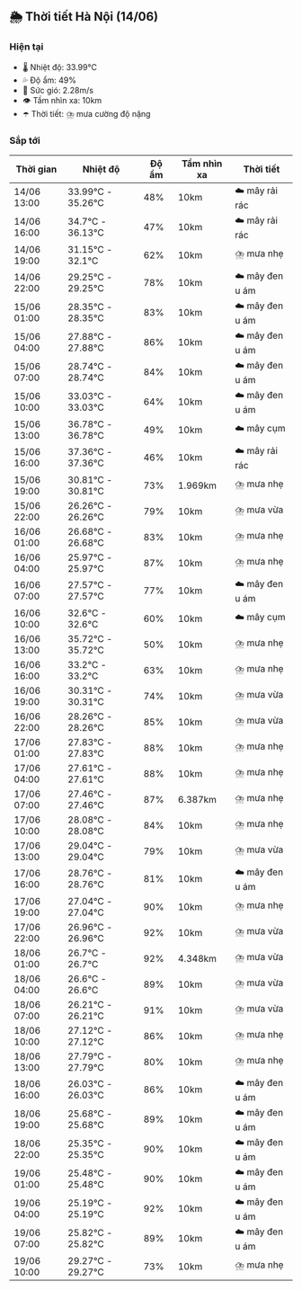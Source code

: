 ## 🌦️ Thời tiết Hà Nội (14/06)

### Hiện tại

- 🌡️ Nhiệt độ: 33.99℃
- 💦 Độ ẩm: 49%
- 💨 Sức gió: 2.28m/s
- 👁️ Tầm nhìn xa: 10km
- ☂️ Thời tiết: ⛈️ mưa cường độ nặng

### Sắp tới

| Thời gian | Nhiệt độ | Độ ẩm | Tầm nhìn xa | Thời tiết |
| --- | --- | --- | --- | --- |
| 14/06 13:00 | 33.99℃ - 35.26℃ | 48% | 10km | ☁️ mây rải rác |
| 14/06 16:00 | 34.7℃ - 36.13℃ | 47% | 10km | ☁️ mây rải rác |
| 14/06 19:00 | 31.15℃ - 32.1℃ | 62% | 10km | ⛈️ mưa nhẹ |
| 14/06 22:00 | 29.25℃ - 29.25℃ | 78% | 10km | ☁️ mây đen u ám |
| 15/06 01:00 | 28.35℃ - 28.35℃ | 83% | 10km | ☁️ mây đen u ám |
| 15/06 04:00 | 27.88℃ - 27.88℃ | 86% | 10km | ☁️ mây đen u ám |
| 15/06 07:00 | 28.74℃ - 28.74℃ | 84% | 10km | ☁️ mây đen u ám |
| 15/06 10:00 | 33.03℃ - 33.03℃ | 64% | 10km | ☁️ mây đen u ám |
| 15/06 13:00 | 36.78℃ - 36.78℃ | 49% | 10km | ☁️ mây cụm |
| 15/06 16:00 | 37.36℃ - 37.36℃ | 46% | 10km | ☁️ mây rải rác |
| 15/06 19:00 | 30.81℃ - 30.81℃ | 73% | 1.969km | ⛈️ mưa nhẹ |
| 15/06 22:00 | 26.26℃ - 26.26℃ | 79% | 10km | ⛈️ mưa vừa |
| 16/06 01:00 | 26.68℃ - 26.68℃ | 83% | 10km | ⛈️ mưa nhẹ |
| 16/06 04:00 | 25.97℃ - 25.97℃ | 87% | 10km | ⛈️ mưa nhẹ |
| 16/06 07:00 | 27.57℃ - 27.57℃ | 77% | 10km | ☁️ mây đen u ám |
| 16/06 10:00 | 32.6℃ - 32.6℃ | 60% | 10km | ☁️ mây cụm |
| 16/06 13:00 | 35.72℃ - 35.72℃ | 50% | 10km | ⛈️ mưa nhẹ |
| 16/06 16:00 | 33.2℃ - 33.2℃ | 63% | 10km | ⛈️ mưa nhẹ |
| 16/06 19:00 | 30.31℃ - 30.31℃ | 74% | 10km | ⛈️ mưa vừa |
| 16/06 22:00 | 28.26℃ - 28.26℃ | 85% | 10km | ⛈️ mưa vừa |
| 17/06 01:00 | 27.83℃ - 27.83℃ | 88% | 10km | ⛈️ mưa nhẹ |
| 17/06 04:00 | 27.61℃ - 27.61℃ | 88% | 10km | ⛈️ mưa nhẹ |
| 17/06 07:00 | 27.46℃ - 27.46℃ | 87% | 6.387km | ⛈️ mưa nhẹ |
| 17/06 10:00 | 28.08℃ - 28.08℃ | 84% | 10km | ⛈️ mưa nhẹ |
| 17/06 13:00 | 29.04℃ - 29.04℃ | 79% | 10km | ⛈️ mưa vừa |
| 17/06 16:00 | 28.76℃ - 28.76℃ | 81% | 10km | ☁️ mây đen u ám |
| 17/06 19:00 | 27.04℃ - 27.04℃ | 90% | 10km | ⛈️ mưa nhẹ |
| 17/06 22:00 | 26.96℃ - 26.96℃ | 92% | 10km | ⛈️ mưa vừa |
| 18/06 01:00 | 26.7℃ - 26.7℃ | 92% | 4.348km | ⛈️ mưa vừa |
| 18/06 04:00 | 26.6℃ - 26.6℃ | 89% | 10km | ⛈️ mưa vừa |
| 18/06 07:00 | 26.21℃ - 26.21℃ | 91% | 10km | ⛈️ mưa vừa |
| 18/06 10:00 | 27.12℃ - 27.12℃ | 86% | 10km | ⛈️ mưa nhẹ |
| 18/06 13:00 | 27.79℃ - 27.79℃ | 80% | 10km | ⛈️ mưa nhẹ |
| 18/06 16:00 | 26.03℃ - 26.03℃ | 86% | 10km | ☁️ mây đen u ám |
| 18/06 19:00 | 25.68℃ - 25.68℃ | 89% | 10km | ☁️ mây đen u ám |
| 18/06 22:00 | 25.35℃ - 25.35℃ | 90% | 10km | ☁️ mây đen u ám |
| 19/06 01:00 | 25.48℃ - 25.48℃ | 90% | 10km | ☁️ mây đen u ám |
| 19/06 04:00 | 25.19℃ - 25.19℃ | 92% | 10km | ☁️ mây đen u ám |
| 19/06 07:00 | 25.82℃ - 25.82℃ | 89% | 10km | ☁️ mây đen u ám |
| 19/06 10:00 | 29.27℃ - 29.27℃ | 73% | 10km | ⛈️ mưa nhẹ |
